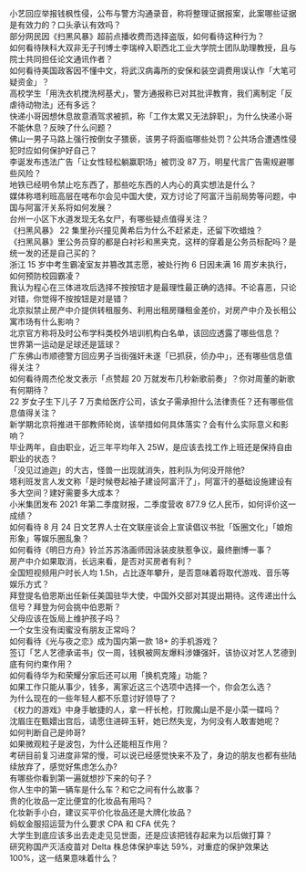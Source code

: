 小艺回应举报钱枫性侵，公布与警方沟通录音，称将整理证据报案，此案哪些证据是有效力的？口头承认有效吗？  
部分网民因《扫黑风暴》超前点播收费而选择盗版，如何看待这种行为？  
如何看待陕科大双非无子刊博士李瑞梓入职西北工业大学院士团队助理教授，且与院士共同担任论文通讯作者？  
如何看待美国政客因不懂中文，将武汉病毒所的安保和装空调费用误认作「大笔可疑资金」？  
高校学生「用洗衣机搅洗柯基犬」，警方通报称已对其批评教育，我们离制定「反虐待动物法」还有多远？  
快递小哥因想休息故意酒驾求被抓，称「工作太累又无法辞职」，为什么快递小哥不能休息？反映了什么问题？  
佛山一男子马路上强行按倒女子猥亵，该男子将面临哪些处罚？公共场合遭遇性侵犯时应如何保护好自己？  
李诞发布违法广告「让女性轻松躺赢职场」被罚没 87 万，明星代言广告需规避哪些风险？  
地铁已经明令禁止吃东西了，那些吃东西的人内心的真实想法是什么？  
媒体称塔利班高层在喀布尔会见中国大使，双方讨论了阿富汗当前局势等问题，中国与阿富汗关系将如何发展？  
台州一小区下水道发现无名女尸，有哪些疑点值得关注？  
《扫黑风暴》 22  集里孙兴撞见黄希后为什么不赶紧走，还留下吹蜡烛？  
《扫黑风暴》里公务员穿的都是白衬衫和黑夹克，这样的穿着是公务员标配吗？是统一发的还是自己买的？  
浙江 15 岁中考生霸凌室友并篡改其志愿，被处行拘 6 日因未满 16 周岁未执行，如何预防校园霸凌？  
我认为程心在三体进攻后选择不按按钮才是最理性最正确的选择。不论喜恶，只论对错，你觉得不按按钮是对是错？  
北京拟禁止房产中介提供转租服务、利用出租房赚租金差价，对房产中介及长租公寓市场有什么影响？  
北京官方称将及时公布学科类校外培训机构白名单，该回应透露了哪些信息？  
世界第一运动是足球还是篮球？  
广东佛山市顺德警方回应男子当街强奸未遂「已抓获，侦办中」，还有哪些信息值得关注？  
如何看待周杰伦发文表示「点赞超 20 万就发布几秒新歌前奏」？你对周董的新歌有何期待？  
22 岁女子生下儿子 7 万卖给医疗公司，该女子需承担什么法律责任？还有哪些信息值得关注？  
新学期北京将推进干部教师轮岗，该举措如何具体落实？会有什么实际意义和影响？  
毕业两年，自由职业，近三年平均年入 25W，是应该去找工作上班还是保持自由职业的状态？  
「没见过迪迦」的大古，怪兽一出现就消失，胜利队为何没开除他?  
塔利班发言人发文称「是时候卷起袖子建设阿富汗了」，阿富汗的基础设施建设有多大空间？建好需要多大成本？  
小米集团发布 2021 年第二季度财报，二季度营收 877.9 亿人民币，如何评价这一成绩？  
如何看待 8 月 24 日文艺界人士在文联座谈会上宣读倡议书批「饭圈文化」「娘炮形象」等娱乐圈乱象？  
如何看待《明日方舟》铃兰苏苏洛画师因泳装皮肤惹争议，最终删博一事？  
房产中介如果取消，长远来看，是否对买房者有利？  
全国短视频用户时长人均 1.5h，占比逐年攀升，是否意味着将取代游戏、音乐等娱乐方式？  
拜登提名伯恩斯出任新任美国驻华大使，中国外交部对其提出期待。这传递出什么信号？拜登为何会挑中伯恩斯？  
父母应该在饭局上维护孩子吗？  
一个女生没有闺蜜没有朋友正常吗？  
如何看待《光与夜之恋》成为国内第一款 18+ 的手机游戏？  
签订「艺人艺德承诺书」仅一周，钱枫被网友爆料涉嫌强奸，该协议对艺人艺德到底有何约束作用？  
如何看待华为和荣耀分家后还可以用「换机克隆」功能？  
如果工作只能从事少，钱多，离家近这三个选项中选择一个，你会怎么选？  
为什么现在的一些年轻人都不乐意讨好领导了？  
《权力的游戏》中身手敏捷的人，拿一杆长枪，打败魔山是不是小菜一碟吗？  
沈眉庄在甄嬛出宫后，请愿住进碎玉轩，她已然失宠，为何没有人敢害她呢？  
如何判断自己是帅哥?  
如果微观粒子是波包，为什么还能相互作用？  
考研目前复习进度非常的慢，可以说已经感觉快来不及了，身边的朋友也都有些陆续放弃了，感觉好焦虑怎么办?  
有哪些你看到第一遍就想抄下来的句子？  
你人生中的第一辆车是什么车？和它之间有什么故事？  
贵的化妆品一定比便宜的化妆品有用吗？  
化妆新手小白，建议买平价化妆品还是大牌化妆品？  
蚂蚁金服招运营为什么要求 CPA 和 CFA 优先？  
大学生到底应该多出去走走见见世面，还是应该把钱存起来为以后做打算？  
研究称国产灭活疫苗对 Delta 株总体保护率达 59%，对重症的保护效果达 100%，这一结果意味着什么？  
